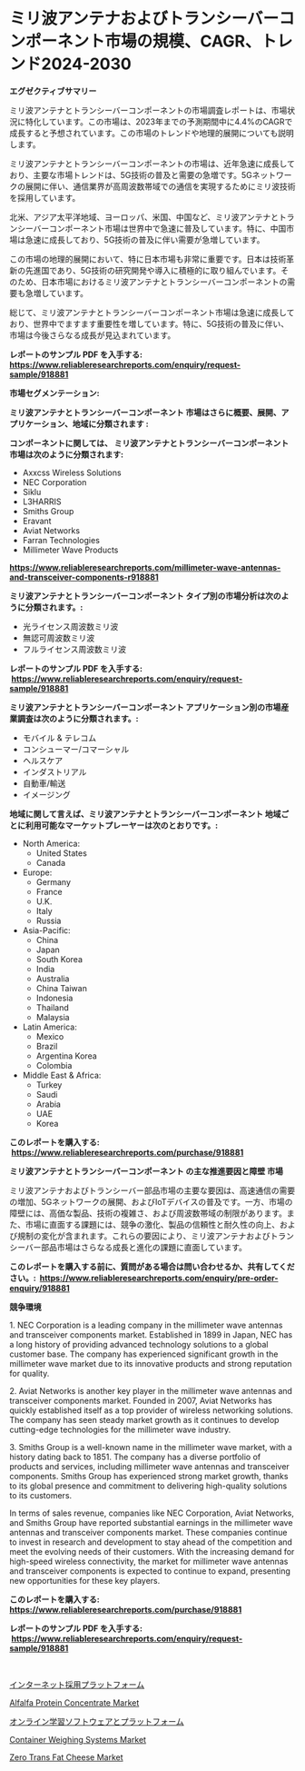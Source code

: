 <p><h1>ミリ波アンテナおよびトランシーバーコンポーネント市場の規模、CAGR、トレンド2024-2030</h1></p><p><strong>エグゼクティブサマリー</strong></p>
<p><p>ミリ波アンテナとトランシーバーコンポーネントの市場調査レポートは、市場状況に特化しています。この市場は、2023年までの予測期間中に4.4%のCAGRで成長すると予想されています。この市場のトレンドや地理的展開についても説明します。</p><p>ミリ波アンテナとトランシーバーコンポーネントの市場は、近年急速に成長しており、主要な市場トレンドは、5G技術の普及と需要の急増です。5Gネットワークの展開に伴い、通信業界が高周波数帯域での通信を実現するためにミリ波技術を採用しています。</p><p>北米、アジア太平洋地域、ヨーロッパ、米国、中国など、ミリ波アンテナとトランシーバーコンポーネント市場は世界中で急速に普及しています。特に、中国市場は急速に成長しており、5G技術の普及に伴い需要が急増しています。</p><p>この市場の地理的展開において、特に日本市場も非常に重要です。日本は技術革新の先進国であり、5G技術の研究開発や導入に積極的に取り組んでいます。そのため、日本市場におけるミリ波アンテナとトランシーバーコンポーネントの需要も急増しています。</p><p>総じて、ミリ波アンテナとトランシーバーコンポーネント市場は急速に成長しており、世界中でますます重要性を増しています。特に、5G技術の普及に伴い、市場は今後さらなる成長が見込まれています。</p></p>
<p><strong>レポートのサンプル PDF を入手する: <a href="https://www.reliableresearchreports.com/enquiry/request-sample/918881">https://www.reliableresearchreports.com/enquiry/request-sample/918881</a></strong></p>
<p><strong>市場セグメンテーション:</strong></p>
<p><strong> ミリ波アンテナとトランシーバーコンポーネント 市場はさらに概要、展開、アプリケーション、地域に分類されます :</strong></p>
<p><strong>コンポーネントに関しては、 ミリ波アンテナとトランシーバーコンポーネント 市場は次のように分類されます: &nbsp;</strong></p>
<p><ul><li>Axxcss Wireless Solutions</li><li>NEC Corporation</li><li>Siklu</li><li>L3HARRIS</li><li>Smiths Group</li><li>Eravant</li><li>Aviat Networks</li><li>Farran Technologies</li><li>Millimeter Wave Products</li></ul></p>
<p><strong><a href="https://www.reliableresearchreports.com/millimeter-wave-antennas-and-transceiver-components-r918881">https://www.reliableresearchreports.com/millimeter-wave-antennas-and-transceiver-components-r918881</a></strong></p>
<p><strong> ミリ波アンテナとトランシーバーコンポーネント タイプ別の市場分析は次のように分類されます。:</strong></p>
<p><ul><li>光ライセンス周波数ミリ波</li><li>無認可周波数ミリ波</li><li>フルライセンス周波数ミリ波</li></ul></p>
<p><strong>レポートのサンプル PDF を入手する: &nbsp;<a href="https://www.reliableresearchreports.com/enquiry/request-sample/918881">https://www.reliableresearchreports.com/enquiry/request-sample/918881</a></strong></p>
<p><strong> ミリ波アンテナとトランシーバーコンポーネント アプリケーション別の市場産業調査は次のように分類されます。:</strong></p>
<p><ul><li>モバイル & テレコム</li><li>コンシューマー/コマーシャル</li><li>ヘルスケア</li><li>インダストリアル</li><li>自動車/輸送</li><li>イメージング</li></ul></p>
<p><strong>地域に関して言えば、ミリ波アンテナとトランシーバーコンポーネント 地域ごとに利用可能なマーケットプレーヤーは次のとおりです。:</strong></p>
<p><ul>
    <li>
        North America:
        <ul>
            <li>United States</li>
            <li>Canada</li>
        </ul>
    </li>
    <li>
        Europe:
        <ul>
            <li>Germany</li>
            <li>France</li>
            <li>U.K.</li>
            <li>Italy</li>
            <li>Russia</li>
        </ul>
    </li>
    <li>
        Asia-Pacific:
        <ul>
            <li>China</li>
            <li>Japan</li>
            <li>South Korea</li>
            <li>India</li>
            <li>Australia</li>
            <li>China Taiwan</li>
            <li>Indonesia</li>
            <li>Thailand</li>
            <li>Malaysia</li>
        </ul>
    </li>
    <li>
        Latin America:
        <ul>
            <li>Mexico</li>
            <li>Brazil</li>
            <li>Argentina Korea</li>
            <li>Colombia</li>
        </ul>
    </li>
    <li>
        Middle East & Africa:
        <ul>
            <li>Turkey</li>
            <li>Saudi</li>
            <li>Arabia</li>
            <li>UAE</li>
            <li>Korea</li>
        </ul>
    </li>
    </ul></p>
<p><strong>このレポートを購入する: &nbsp;<a href="https://www.reliableresearchreports.com/purchase/918881">https://www.reliableresearchreports.com/purchase/918881</a></strong></p>
<p><strong>ミリ波アンテナとトランシーバーコンポーネント の主な推進要因と障壁 市場</strong></p>
<p><p>ミリ波アンテナおよびトランシーバー部品市場の主要な要因は、高速通信の需要の増加、5Gネットワークの展開、およびIoTデバイスの普及です。一方、市場の障壁には、高価な製品、技術の複雑さ、および周波数帯域の制限があります。また、市場に直面する課題には、競争の激化、製品の信頼性と耐久性の向上、および規制の変化が含まれます。これらの要因により、ミリ波アンテナおよびトランシーバー部品市場はさらなる成長と進化の課題に直面しています。</p></p>
<p><strong>このレポートを購入する前に、質問がある場合は問い合わせるか、共有してください。:&nbsp; <a href="https://www.reliableresearchreports.com/enquiry/pre-order-enquiry/918881">https://www.reliableresearchreports.com/enquiry/pre-order-enquiry/918881</a></strong></p>
<p><strong>競争環境</strong></p>
<p><p>1. NEC Corporation is a leading company in the millimeter wave antennas and transceiver components market. Established in 1899 in Japan, NEC has a long history of providing advanced technology solutions to a global customer base. The company has experienced significant growth in the millimeter wave market due to its innovative products and strong reputation for quality.</p><p>2. Aviat Networks is another key player in the millimeter wave antennas and transceiver components market. Founded in 2007, Aviat Networks has quickly established itself as a top provider of wireless networking solutions. The company has seen steady market growth as it continues to develop cutting-edge technologies for the millimeter wave industry.</p><p>3. Smiths Group is a well-known name in the millimeter wave market, with a history dating back to 1851. The company has a diverse portfolio of products and services, including millimeter wave antennas and transceiver components. Smiths Group has experienced strong market growth, thanks to its global presence and commitment to delivering high-quality solutions to its customers.</p><p>In terms of sales revenue, companies like NEC Corporation, Aviat Networks, and Smiths Group have reported substantial earnings in the millimeter wave antennas and transceiver components market. These companies continue to invest in research and development to stay ahead of the competition and meet the evolving needs of their customers. With the increasing demand for high-speed wireless connectivity, the market for millimeter wave antennas and transceiver components is expected to continue to expand, presenting new opportunities for these key players.</p></p>
<p><strong>このレポートを購入する: &nbsp; <a href="https://www.reliableresearchreports.com/purchase/918881">https://www.reliableresearchreports.com/purchase/918881</a></strong></p>
<p><strong>レポートのサンプル PDF を入手する: &nbsp;<a href="https://www.reliableresearchreports.com/enquiry/request-sample/918881">https://www.reliableresearchreports.com/enquiry/request-sample/918881</a></strong><strong></strong></p>
<p>&nbsp;</p>
<p><p><a href="https://github.com/schmahlson/Market-Research-Report-List-1/blob/main/607479480928.md">インターネット採用プラットフォーム</a></p><p><a href="https://github.com/arionmp/Market-Research-Report-List-3/blob/main/alfalfa-protein-concentrate-market.md">Alfalfa Protein Concentrate Market</a></p><p><a href="https://github.com/TerrellConn/Market-Research-Report-List-1/blob/main/862918181011.md">オンライン学習ソフトウェアとプラットフォーム</a></p><p><a href="https://www.linkedin.com/pulse/container-weighing-systems-market-goal-estimating-size-future-ojptf">Container Weighing Systems Market</a></p><p><a href="https://github.com/lataunyatinikmelvin59ilbd0dv/Market-Research-Report-List-2/blob/main/zero-trans-fat-cheese-market.md">Zero Trans Fat Cheese Market</a></p></p>